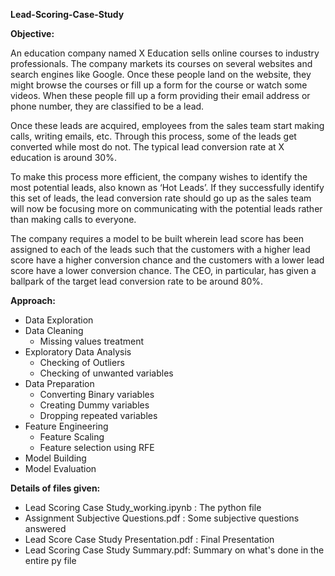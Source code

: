 ﻿**Lead-Scoring-Case-Study**

**Objective:**

An education company named X Education sells online courses to industry professionals.  The company markets its courses on several websites and search engines like Google. Once these people land on the website, they might browse the courses or fill up a form for the course or watch some videos. When these people fill up a form providing their email address or phone number, they are classified to be a lead.

Once these leads are acquired, employees from the sales team start making calls, writing emails, etc. Through this process, some of the leads get converted while most do not. The typical lead conversion rate at X education is around 30%.

To make this process more efficient, the company wishes to identify the most potential leads, also known as ‘Hot Leads’. If they successfully identify this set of leads, the lead conversion rate should go up as the sales team will now be focusing more on communicating with the potential leads rather than making calls to everyone. 

The company requires a model to be built wherein lead score has been assigned to each of the leads such that the customers with a higher lead score have a higher conversion chance and the customers with a lower lead score have a lower conversion chance. The CEO, in particular, has given a ballpark of the target lead conversion rate to be around 80%.

**Approach:**

- Data Exploration
- Data Cleaning
  - Missing values treatment
- Exploratory Data Analysis	
  - Checking of Outliers	
  - Checking of unwanted variables
- Data Preparation
  - Converting Binary variables
  - Creating Dummy variables
  - Dropping repeated variables
- Feature Engineering
  - Feature Scaling
  - Feature selection using RFE	
- Model Building
- Model Evaluation

**Details of files given:**

- Lead Scoring Case Study\_working.ipynb : The python file 
- Assignment Subjective Questions.pdf : Some subjective questions answered
- Lead Score Case Study Presentation.pdf : Final Presentation
- Lead Scoring Case Study Summary.pdf: Summary on what's done in the entire py file


